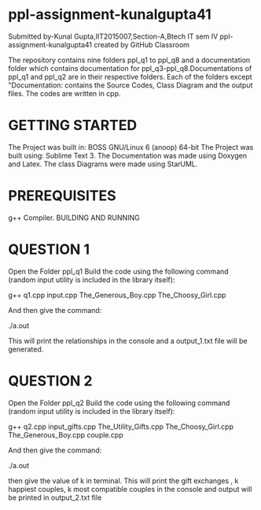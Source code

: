 # ppl-assignment-kunalgupta41
Submitted by-Kunal Gupta,IIT2015007,Section-A,Btech IT sem IV
ppl-assignment-kunalgupta41 created by GitHub Classroom

The repository contains nine folders ppl_q1 to ppl_q8 and a documentation folder which contains documentation for ppl_q3-ppl_q8.Documentations of ppl_q1 and ppl_q2 are in their respective folders. Each of the folders except "Documentation: contains the Source Codes, Class Diagram and the output files. The codes are written in cpp.

# GETTING STARTED

The Project was built in: BOSS GNU/Linux 6 (anoop) 64-bit
The Project was built using: Sublime Text 3.
The Documentation was made using Doxygen and Latex.
The class Diagrams were made using StarUML.

# PREREQUISITES

g++ Compiler.
BUILDING AND RUNNING

# QUESTION 1

Open the Folder ppl_q1
Build the code using the following command (random input utility is included in the library itself):

g++ q1.cpp input.cpp The_Generous_Boy.cpp The_Choosy_Girl.cpp

And then give the command:

./a.out

This will print the relationships in the console and a output_1.txt file will be generated.

# QUESTION 2

Open the Folder ppl_q2
Build the code using the following command (random input utility is included in the library itself):

g++ q2.cpp input_gifts.cpp The_Utility_Gifts.cpp The_Choosy_Girl.cpp The_Generous_Boy.cpp couple.cpp

And then give the command:

./a.out

then give the value of k in terminal.
This will print the gift exchanges , k happiest couples, k most compatible couples in the console and output will be printed in output_2.txt file
